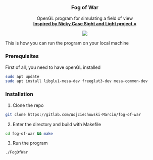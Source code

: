 <br />
<p align="center">
  <h3 align="center">Fog of War</h3>

  <p align="center">
    OpenGL program for simulating a field of view
    <br />
    <a href="https://ncase.me/sight-and-light/">
        <strong>Inspired by Nicky Case Sight and Light project »</strong>
    </a>
    <br />
  </p>
</p>

<div style="text-align:center">
    <img src="https://i.imgur.com/BHqdeTR.gif" />
</div>

This is how you can run the program on your local machine

### Prerequisites

First of all, you need to have openGL installed
```sh
sudo apt update
sudo apt install libglu1-mesa-dev freeglut3-dev mesa-common-dev
```

### Installation

1. Clone the repo
```sh
git clone https://gitlab.com/Wojciechowski-Marcin/fog-of-war
```
2. Enter the directory and build with Makefile
```sh
cd fog-of-war && make
```
3. Run the program
```sh
./FogOfWar
```
